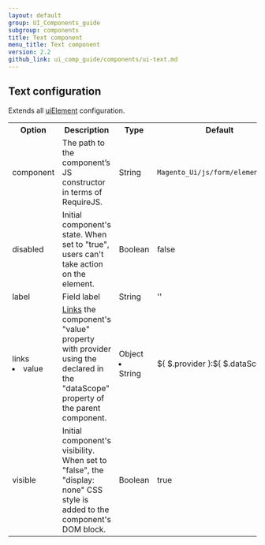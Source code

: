 ```yaml
---
layout: default
group: UI_Components_guide
subgroup: components
title: Text component
menu_title: Text component
version: 2.2
github_link: ui_comp_guide/components/ui-text.md
---
```


## Text configuration

Extends all [uiElement]({{page.baseurl}}ui_comp_guide/concepts/ui_comp_uielement_concept.html) configuration.

<table>
  <tr>
    <th>Option </th>
    <th>Description</th>
    <th>Type</th>
    <th>Default</th>
  </tr>
  <tr>
    <td>component</td>
    <td>The path to the component’s JS constructor in terms of RequireJS.</td>
    <td>String</td>
    <td><code>Magento_Ui/js/form/element/text</code></td>
  </tr>
  <tr>
    <td>disabled</td>
    <td>Initial component's state. When set to "true", users can't take action on the element.</td>
    <td>Boolean</td>
    <td>false</td>
  </tr>
  <tr>
    <td>label</td>
    <td>Field label</td>
    <td>String</td>
    <td>''</td>
  </tr>
  <tr>
    <td>links <li>value</li></td>
    <td><a href="{{page.baseurl}}ui_comp_guide/concepts/ui_comp_linking_concept.html">Links</a> the component's "value" property with provider using the declared in the "dataScope" property of the parent component.</td>
    <td>Object<li>String</li></td>
    <td>${ $.provider }:${ $.dataScope }'</td>
  </tr>

  <tr>
    <td>visible</td>
    <td>Initial component's visibility. When set to "false", the "display: none" CSS style is added to the component's DOM block.</td>
    <td>Boolean</td>
    <td>true</td>
  </tr>
</table>
